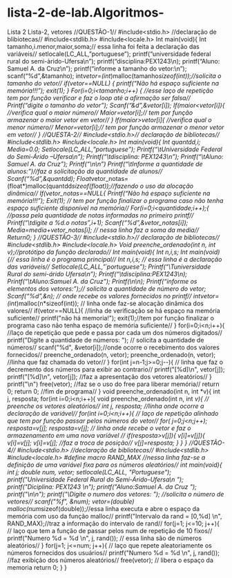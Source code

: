 # lista-2-de-lab.Algoritmos-
Lista 2
Lista-2, vetores
//QUESTÃO-1//
#include<stdio.h> //declaração de blibiotecas//
#include<stdlib.h>
#include<locale.h>
Int main(void){
Int tamanho,i.menor,maior,soma;// essa linha foi feita a declaração das 
variáveis//
setlocale(LC_ALL,”portuguese”);
printf(“universidade federal rural do semi-àrido-Ufersa\n”);
printf(“disciplina:PEX1243\n);
printf(“Aluno: Samuel A. da Cruz\n”);
printf(“informe a tamanho do vetor:\n”);
scanf(“%d”,&tamanho);
int*vetor=(int*)malloc(tamanho*sizeof(int));//solicita o tamanho do vetor//
 if(vetor==NULL) { 
 printf(“Não há espaço suficiente na memória!!!”);
exit(1);
}
 For(i=0;i<tamanho;i++) { //esse laço de repetição tem por função verificar e 
faz o loop até a afirmação ser falsa//
Printf(“digite o tamanho do vetor”);
Scanf(“&d”,&vetor[i]);
If(maior<vetor[i]){ //verifica qual o maior número//
 Maior=vetor[i];// tem por função armazenar o maior vetor em vetor//
}
If(maior>vetor[i]{ //verifica qual o menor número//
 Menor=vetor[i];// tem por função armazenar o menor vetor em vetor//
}
//QUESTA-2//
#include<stdio.h>// declaração de bibliotecas//
#include<stdlib.h>
#include<locale.h>
Int main(void){
Int quantdd,i;
Media=0.0;
Setlocale(LC_ALL,”portuguese”);
Printf(“\tUniversidade Federal do Semi-Árido –Ufersa\n”);
Printf(“\tdisciplina: PEX1243\n”);
Printf(“\tAluno: Samuel A. da Cruz”);
Printf(“\n\n”)
Printf(“\tInforme a quantidade de alunos:”)//faz a solicitação da quantidade de 
alunos//
 Scanf(“%d”,&quantdd);
Float*vetor_notas=(float*)malloc(quantdd*sizeof(float));//fazendo o uso da 
alocação dinâmica//
If(vetor_notas==NULL{ 
 Printf(“Não há espaço suficiente na memória!!!”);
Exit(1); // tem por função finalizar o programa caso não tenha espaço 
suficiente disponível na memória//
For(i=0;i<quantidade;i++);{ //passa pela quantidade de notas informadas no 
primeiro printf//
Printf(“\tdigite a %d.o notas”,i+1);
Scanf(“%d”,&vetor_notas[i]);
Media=media+vetor_notas[i]; // nessa linha faz a soma da media//
Return0;
}
//QUESTÃO-3//
#include<stdio.h>// declaração de bibliotecas//
#include<stdlib.h>
#include<locale.h>
Void preenche_ordenado(int n, int *v);//protótipo da função declarado//
Int main(void){
Int n,i,s;
Int main(void){// essa linha é o programa principal//
Int n,i,s; // essa linha é a declaração das variáveis//
Setlocale(LC_ALL,”´portuguese”);
Printf(“\Tuniversidade Rural do semi-árido Ufersa\n”);
Printf(“\tdisciplina:PEX1243\n);
Printf(“\tAluno:Samuel A. da Cruz”);
Printf(\n\n);
Printf(“informe os elementos dos vetores:”);// solicita a quantidade de número 
do vetor;
 Scanf(“%d”,&n); // onde recebe os valores fornecidos no printf//
int*vetor=(int*)malloc(n*sizeof(int)); // linha onde faz-se alocação dinâmica dos 
valores//
if(vetor==NULL){ //linha de verificação se há espaço na memória
suficiente//
printf("não há memoria!");
exit(1);//tem por função finalizar o programa caso não tenha 
espaço de memória suficiente//
}
for(i=0;i<n;i++){ //laço de repetição que pede e passa por cada um dos números
digitados//
printf("Digite a quantidade de números: "); // solicita a quantidade de números//
scanf("%d", &vetor[i]);//onde ocorre o recebimento dos 
valores fornecidos//
preenche_ordenado(n, vetor); 
preenche_ordenado(n, vetor); //linha que faz chamada do 
vetor//
}
for(int j=n-1;j>=0;j--){ // linha que faz o decremento dos números para exibir ao 
contrario//
printf("[%d]\n", vetor[j]);
printf("[%d]\n", vetor[j]); //faz a apresentação dos vetores 
aleatórios//
}
printf("\n")
free(vetor); //faz se o uso do free para liberar memória//
return 0;
return 0; //fim de programa//
}
void preenche_ordenado(int n, int *v){
int j, resposta;
for(int i=0;i<n;i++){
void preenche_ordenado(int n, int *v){ // preenche os vetores aleatórios//
int j, resposta; //linha onde ocorre a declaração de variável//
for(int i=0;i<n;i++){ // laço de repetição alinhado que tem por função passar
pelos números do vetor//
for( j=0;j<n;j++);
resposta=v[j];
resposta=v[j]; // linha onde recebe o vetor e faz o armazenamento em 
uma nova variável //
if(resposta>v[j]){
v[i]=v[j]){
v[i]=v[j];
v[i]=v[j]; //faz a troca de posição//
v[j]=resposta;
}
}
}
//QUESTÃO-4//
#include<stdio.h> //declaração de bibliotecas//
#include<stdlib.h> 
#include<locale.h> 
#define macro RAND_MAX //nessa linha faz-se a definição de uma variável fixa 
para os números aleatórios//
int main(void){
int j;
double num, *vetor;
setlocale(LC_ALL, "Portuguese");
printf("Universidade Federal Rural do Semi-Árido-Ufersa\n ");
printf("Diciplina: PEX1243 \n");
printf("Aluno:Samuel A. da Cruz ");
printf("\n\n");
printf("\Digite o numero dos vetores: "); //solicita o número de vetores//
scanf("%f", &num);
vetor=(double*) malloc(num*sizeof(double));//essa linha executa e abre o 
espaço da memória com uso da função malloc//
printf("Intervalo da rand = [0,%d] \n", RAND_MAX);//traz a informação do 
intervalo de rand//
for(j=1; j<=10; j++){ // laço que tem a função de passar pelos num de repetição
de 10 fixos//
printf("Numero %d = %d \n", j, rand()); // essa linha são de 
números aleatórios//
}
 for(j=1; j<=num; j++){ // laço que repete aleatoriamente os números
fornecidos dos usuários//
printf("Numero %d = %d \n", j, rand()); //faz exibição dos números aleatórios//
free(vetor); // libera o espaço da memoria
return 0;
}
}

